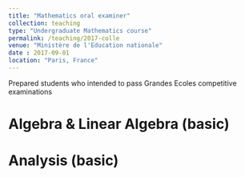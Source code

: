 ```yaml
---
title: "Mathematics oral examiner"
collection: teaching
type: "Undergraduate Mathematics course"
permalink: /teaching/2017-colle
venue: "Ministère de l'Education nationale"
date : 2017-09-01
location: "Paris, France"
---
```


Prepared students who intended to pass Grandes Ecoles competitive examinations

Algebra & Linear Algebra (basic)
======

Analysis (basic)
======

